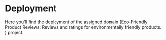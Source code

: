 # Deployment
Here you'll find the deployment of the assigned domain (Eco-Friendly Product Reviews: Reviews and ratings for environmentally friendly products.
) project.